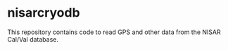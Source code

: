 # nisarcryodb

This repository contains code to read GPS and other data from the NISAR Cal/Val database.
